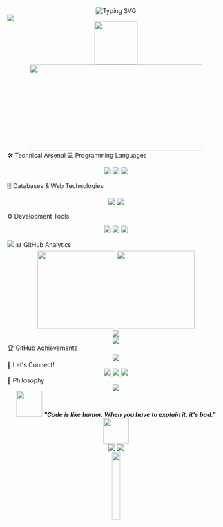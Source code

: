 <div align="center">
  <img src="https://readme-typing-svg.herokuapp.com?font=Fira+Code&size=32&duration=2800&pause=2000&color=800000&center=true&vCenter=true&width=940&lines=Hi+there!+I'm+Pejay+%F0%9F%96%A4;Computer+Science+%7C+Digital+Forensics;Developer+%7C+Problem+Solver;Turning+Logic+Into+Impact" alt="Typing SVG" />
</div>
<img src="https://user-images.githubusercontent.com/73097560/115834477-dbab4500-a447-11eb-908a-139a6edaec5c.gif">
<div align="center">
  <img src="https://media.giphy.com/media/M9gbBd9nbDrOTu1Mqx/giphy.gif" width="100"/>
</div>
<div align="center">
  <img src="https://media.giphy.com/media/SWoSkN6DxTszqIKEqv/giphy.gif" width="400" height="200"/>
</div>
🛠️ Technical Arsenal
💻 Programming Languages
<p align="center">
  <img src="https://img.shields.io/badge/Java-ED8B00?style=for-the-badge&logo=openjdk&logoColor=white&labelColor=800000" />
  <img src="https://img.shields.io/badge/JavaScript-F7DF1E?style=for-the-badge&logo=javascript&logoColor=black&labelColor=800000" />
  <img src="https://img.shields.io/badge/Python-3776AB?style=for-the-badge&logo=python&logoColor=white&labelColor=800000" />
</p>
🗄️ Databases & Web Technologies
<p align="center">
  <img src="https://img.shields.io/badge/MySQL-4479A1?style=for-the-badge&logo=mysql&logoColor=white&labelColor=800000" />
  <img src="https://img.shields.io/badge/MS_SQL-CC2927?style=for-the-badge&logo=microsoftsqlserver&logoColor=white&labelColor=800000" />
</p>
⚙️ Development Tools
<p align="center">
  <img src="https://img.shields.io/badge/Git-F05032?style=for-the-badge&logo=git&logoColor=white&labelColor=800000" />
  <img src="https://img.shields.io/badge/GitHub-181717?style=for-the-badge&logo=github&logoColor=white&labelColor=800000" />
  <img src="https://img.shields.io/badge/VS_Code-007ACC?style=for-the-badge&logo=visualstudiocode&logoColor=white&labelColor=800000" />
</p>
<img src="https://user-images.githubusercontent.com/73097560/115834477-dbab4500-a447-11eb-908a-139a6edaec5c.gif">
📊 GitHub Analytics
<div align="center">
  <img height="180em" src="https://github-readme-stats.vercel.app/api?username=perdsssssss&show_icons=true&theme=dark&bg_color=0d1117&border_color=800000&title_color=800000&text_color=ffffff&icon_color=800000"/>
  <img height="180em" src="https://github-readme-stats.vercel.app/api/top-langs/?username=perdsssssss&layout=compact&theme=dark&bg_color=0d1117&border_color=800000&title_color=800000&text_color=ffffff"/>
</div>
<div align="center">
  <img src="https://github-readme-streak-stats.herokuapp.com/?user=perdsssssss&theme=dark&background=0d1117&border=800000&stroke=800000&ring=800000&fire=ff6666&currStreakNum=ffffff&sideNums=ffffff&currStreakLabel=800000&sideLabels=800000&dates=ffffff" />
</div>
<div align="center">
  <img src="https://github-readme-activity-graph.vercel.app/graph?username=perdsssssss&bg_color=0d1117&color=ffffff&line=800000&point=ff6666&area=true&hide_border=true" />
</div>
🏆 GitHub Achievements
<div align="center">
  <img src="https://github-profile-trophy.vercel.app/?username=perdsssssss&theme=darkhub&no-frame=true&no-bg=false&margin-w=4&row=1"/>
</div>
🤝 Let's Connect!
<div align="center">
  <a href="https://www.facebook.com/ferds.corbs2" target="_blank">
    <img src="https://img.shields.io/badge/Facebook-1877F2?style=for-the-badge&logo=facebook&logoColor=white&labelColor=800000" />
  </a>
  <a href="https://instagram.com/pejayyyy" target="_blank">
    <img src="https://img.shields.io/badge/Instagram-E4405F?style=for-the-badge&logo=instagram&logoColor=white&labelColor=800000" />
  </a>
  <a href="mailto:ferdinandcorbin26@gmail.com" target="_blank">
    <img src="https://img.shields.io/badge/Email-D14836?style=for-the-badge&logo=gmail&logoColor=white&labelColor=800000" />
  </a>
</div>
💭 Philosophy
<div align="center">
  <img src="https://quotes-github-readme.vercel.app/api?type=horizontal&theme=dark&quote=In%20the%20world%20of%20digital%20forensics,%20every%20byte%20tells%20a%20story.&author=Digital%20Detective" />
</div>
<div align="center">
  <img src="https://media.giphy.com/media/LnQjpWaON8nhr21vNW/giphy.gif" width="60"> 
  <em><b>"Code is like humor. When you have to explain it, it's bad."</b></em>
  <img src="https://media.giphy.com/media/LnQjpWaON8nhr21vNW/giphy.gif" width="60">
</div>

<div align="center">
  <img src="https://komarev.com/ghpvc/?username=perdsssssss&color=800000&style=for-the-badge&label=Profile+Views" />
  <img src="https://img.shields.io/github/followers/perdsssssss?style=for-the-badge&color=800000&labelColor=000000" />
</div>
<div align="center">
  <img src="https://media.giphy.com/media/jpVnC65DmYeyRL4LHS/giphy.gif" width="20%">
</div>
